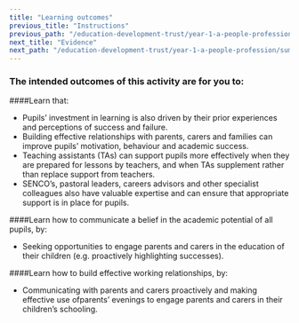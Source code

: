 ```yaml
---
title: "Learning outcomes"
previous_title: "Instructions"
previous_path: "/education-development-trust/year-1-a-people-profession/summer-week-1-ect-instructions"
next_title: "Evidence"
next_path: "/education-development-trust/year-1-a-people-profession/summer-week-1-ect-evidence"
---
```


### The intended outcomes of this activity are for you to:

####Learn that:

- Pupils’ investment in learning is also driven by their prior experiences and perceptions of success and failure.
- Building effective relationships with parents, carers and families can improve pupils’ motivation, behaviour and academic success.
- Teaching assistants (TAs) can support pupils more effectively when they are prepared for lessons by teachers, and when TAs supplement rather than replace support from teachers.
- SENCO’s, pastoral leaders, careers advisors and other specialist colleagues also have valuable expertise and can ensure that appropriate support is in place for pupils.

####Learn how to communicate a belief in the academic potential of all pupils, by:

- Seeking opportunities to engage parents and carers in the education of their children (e.g. proactively highlighting successes).

####Learn how to build effective working relationships, by:

- Communicating with parents and carers proactively and making effective use ofparents’ evenings to engage parents and carers in their children’s schooling.
